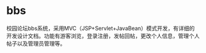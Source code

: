 # bbs
校园论坛bbs系统，采用MVC（JSP+Servlet+JavaBean）模式开发，有详细的开发设计文档。功能有游客浏览，登录注册，发帖回帖，更改个人信息，管理个人帖子以及管理员管理等。
